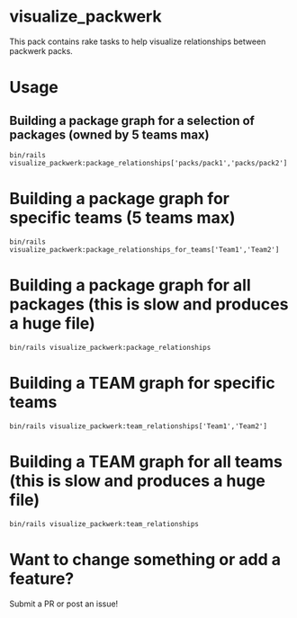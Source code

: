 # visualize_packwerk

This pack contains rake tasks to help visualize relationships between packwerk packs.

# Usage
## Building a package graph for a selection of packages (owned by 5 teams max)
```
bin/rails visualize_packwerk:package_relationships['packs/pack1','packs/pack2']
```

# Building a package graph for specific teams (5 teams max)
```
bin/rails visualize_packwerk:package_relationships_for_teams['Team1','Team2']
```

# Building a package graph for all packages (this is slow and produces a huge file)
```
bin/rails visualize_packwerk:package_relationships
```

# Building a TEAM graph for specific teams
```
bin/rails visualize_packwerk:team_relationships['Team1','Team2']
```

# Building a TEAM graph for all teams (this is slow and produces a huge file)
```
bin/rails visualize_packwerk:team_relationships
```

# Want to change something or add a feature?
Submit a PR or post an issue!
